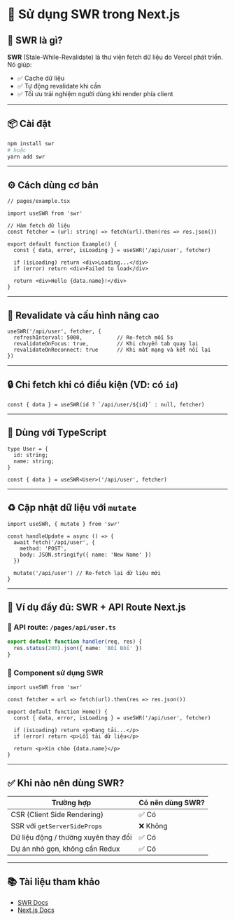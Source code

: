 
# 🚀 Sử dụng SWR trong Next.js

## 🧠 SWR là gì?

**SWR** (Stale-While-Revalidate) là thư viện fetch dữ liệu do Vercel phát triển. Nó giúp:

- ✅ Cache dữ liệu
- ✅ Tự động revalidate khi cần
- ✅ Tối ưu trải nghiệm người dùng khi render phía client

---

## 📦 Cài đặt

```bash
npm install swr
# hoặc
yarn add swr
```

---

## ⚙️ Cách dùng cơ bản

```tsx
// pages/example.tsx

import useSWR from 'swr'

// Hàm fetch dữ liệu
const fetcher = (url: string) => fetch(url).then(res => res.json())

export default function Example() {
  const { data, error, isLoading } = useSWR('/api/user', fetcher)

  if (isLoading) return <div>Loading...</div>
  if (error) return <div>Failed to load</div>

  return <div>Hello {data.name}!</div>
}
```

---

## 🔁 Revalidate và cấu hình nâng cao

```tsx
useSWR('/api/user', fetcher, {
  refreshInterval: 5000,           // Re-fetch mỗi 5s
  revalidateOnFocus: true,         // Khi chuyển tab quay lại
  revalidateOnReconnect: true      // Khi mất mạng và kết nối lại
})
```

---

## 🔒 Chỉ fetch khi có điều kiện (VD: có `id`)

```tsx
const { data } = useSWR(id ? `/api/user/${id}` : null, fetcher)
```

---

## 🧠 Dùng với TypeScript

```tsx
type User = {
  id: string;
  name: string;
}

const { data } = useSWR<User>('/api/user', fetcher)
```

---

## ♻️ Cập nhật dữ liệu với `mutate`

```tsx
import useSWR, { mutate } from 'swr'

const handleUpdate = async () => {
  await fetch('/api/user', {
    method: 'POST',
    body: JSON.stringify({ name: 'New Name' })
  })

  mutate('/api/user') // Re-fetch lại dữ liệu mới
}
```

---

## 🧪 Ví dụ đầy đủ: SWR + API Route Next.js

### 📄 API route: `/pages/api/user.ts`

```ts
export default function handler(req, res) {
  res.status(200).json({ name: 'Bối Bối' })
}
```

### 🧩 Component sử dụng SWR

```tsx
import useSWR from 'swr'

const fetcher = url => fetch(url).then(res => res.json())

export default function Home() {
  const { data, error, isLoading } = useSWR('/api/user', fetcher)

  if (isLoading) return <p>Đang tải...</p>
  if (error) return <p>Lỗi tải dữ liệu</p>

  return <p>Xin chào {data.name}</p>
}
```

---

## ✅ Khi nào nên dùng SWR?

| Trường hợp                          | Có nên dùng SWR? |
|-----------------------------------|------------------|
| CSR (Client Side Rendering)       | ✅ Có            |
| SSR với `getServerSideProps`      | ❌ Không         |
| Dữ liệu động / thường xuyên thay đổi | ✅ Có        |
| Dự án nhỏ gọn, không cần Redux     | ✅ Có            |

---

## 📚 Tài liệu tham khảo

- [SWR Docs](https://swr.vercel.app)
- [Next.js Docs](https://nextjs.org/docs)
